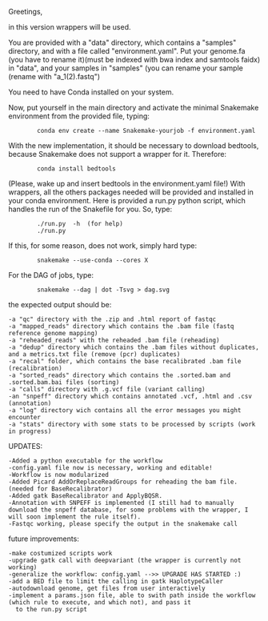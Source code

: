 Greetings,

in this version wrappers will be used.

You are provided with a "data" directory, which contains a "samples" directory, and with a file called "environment.yaml".
Put your genome.fa (you have to rename it)(must be indexed with bwa index and samtools faidx) in "data", and your samples in "samples" (you can rename your sample (rename with "a_1(2).fastq")

You need to have Conda installed on your system.

Now, put yourself in the main directory and activate the minimal Snakemake environment from the provided file, typing:

	
	   		conda env create --name Snakemake-yourjob -f environment.yaml
	   

With the new implementation, it should be necessary to download bedtools, because Snakemake does not support a wrapper for it. Therefore:

			conda install bedtools

(Please, wake up  and insert bedtools in the environment.yaml file!)
With wrappers, all the others packages needed will be provided and installed in your conda environment. 
Here is provided a run.py python script, which handles the run of the Snakefile for you. So, type:

	   		./run.py  -h  (for help)
			./run.py   

If this, for some reason, does not work, simply hard type:

			snakemake --use-conda --cores X
			
For the DAG of jobs, type:

			snakemake --dag | dot -Tsvg > dag.svg

the expected output should be:
	
	-a "qc" directory with the .zip and .html report of fastqc
	-a "mapped_reads" directory which contains the .bam file (fastq reference genome mapping)
	-a "reheaded_reads" with the reheaded .bam file (reheading)
	-a "dedup" directory which contains the .bam files without duplicates, and a metrics.txt file (remove (pcr) duplicates)
	-a "recal" folder, which contains the base recalibrated .bam file (recalibration)
	-a "sorted_reads" directory which contains the .sorted.bam and .sorted.bam.bai files (sorting)
	-a "calls" directory with .g.vcf file (variant calling)
	-an "snpeff" directory which contains annotated .vcf, .html and .csv (annotation)
	-a "log" directory wich contains all the error messages you might encounter
	-a "stats" directory with some stats to be processed by scripts (work in progress)

UPDATES:
	
	-Added a python executable for the workflow
	-config.yaml file now is necessary, working and editable!
	-Workflow is now modularized
	-Added Picard AddOrReplaceReadGroups for reheading the bam file. (needed for BaseRecalibrator)
	-Added gatk BaseRecalibrator and ApplyBQSR.
	-Annotation with SNPEFF is implemented (I still had to manually download the snpeff database, for some problems with the wrapper, I will soon implement the rule itself).
	-Fastqc working, please specify the output in the snakemake call
	
future improvements:
	
	-make costumized scripts work
	-upgrade gatk call with deepvariant (the wrapper is currently not working)
	-generalize the workflow: config.yaml -->> UPGRADE HAS STARTED :)
	-add a BED file to limit the calling in gatk HaplotypeCaller
	-autodownload genome, get files from user interactively
	-implement a params.json file, able to swith path inside the workflow (which rule to execute, and which not), and pass it	
	  to the run.py script
